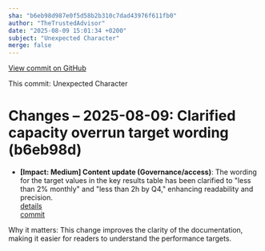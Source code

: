 ```yaml
---
sha: "b6eb98d987e0f5d58b2b310c7dad43976f611fb0"
author: "TheTrustedAdvisor"
date: "2025-08-09 15:01:34 +0200"
subject: "Unexpected Character"
merge: false
---
```


[View commit on GitHub](https://github.com/TheTrustedAdvisor/FabricAdoptionFramework/commit/b6eb98d987e0f5d58b2b310c7dad43976f611fb0)

This commit: Unexpected Character

# Changes – 2025-08-09: Clarified capacity overrun target wording (b6eb98d)

- **[Impact: Medium] Content update (Governance/access)**: The wording for the target values in the key results table has been clarified to "less than 2% monthly" and "less than 2h by Q4," enhancing readability and precision.  
   [details](/docs/about/changes/2025-08-09-unexpected-character)  
   [commit](https://github.com/TheTrustedAdvisor/FabricAdoptionFramework/commit/b6eb98d987e0f5d58b2b310c7dad43976f611fb0)  

Why it matters: This change improves the clarity of the documentation, making it easier for readers to understand the performance targets.
